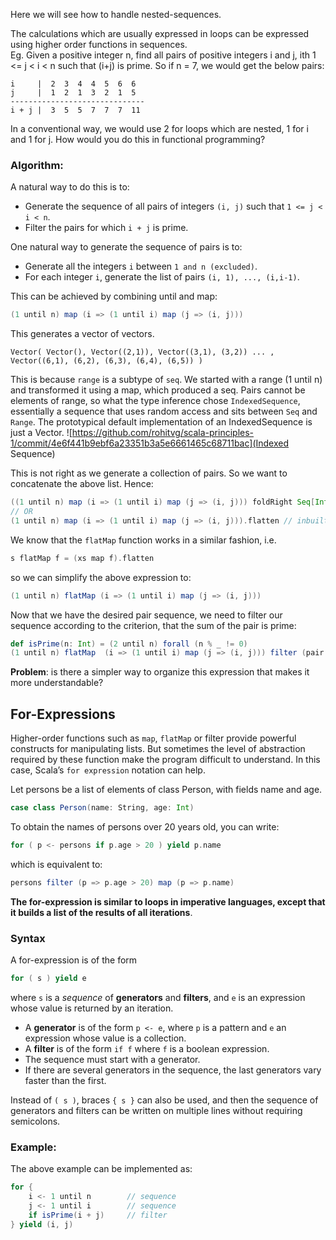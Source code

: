 Here we will see how to handle nested-sequences.

The calculations which are usually expressed in loops can be expressed using higher order functions in sequences.<br/>
Eg. Given a positive integer n, find all pairs of positive integers i and j, ith 1 <= j < i < n such that (i+j) is prime. So if n = 7, we would get the below pairs:
```
i     |  2  3  4  4  5  6  6
j     |  1  2  1  3  2  1  5
------------------------------
i + j |  3  5  5  7  7  7  11
```
In a conventional way, we would use 2 for loops which are nested, 1 for i and 1 for j. How would you do this in functional programming?

### Algorithm:

A natural way to do this is to:
* Generate the sequence of all pairs of integers `(i, j)` such that `1 <= j < i < n`.
* Filter the pairs for which `i + j` is prime.

One natural way to generate the sequence of pairs is to:
* Generate all the integers `i` between `1 and n (excluded)`.
* For each integer `i`, generate the list of pairs `(i, 1), ..., (i,i-1)`.

This can be achieved by combining until and map:
```scala
(1 until n) map (i => (1 until i) map (j => (i, j)))
```
This generates a vector of vectors. 
``` 
Vector( Vector(), Vector((2,1)), Vector((3,1), (3,2)) ... , Vector((6,1), (6,2), (6,3), (6,4), (6,5)) )
```
This is because `range` is a subtype of `seq`. We started with a range (1 until n) and transformed it using a map, which produced a seq. Pairs cannot be elements of range, so what the type inference chose `IndexedSequence`, essentially a sequence that uses random access and sits between `Seq` and `Range`. The prototypical default implementation of an IndexedSequence is just a Vector.
![https://github.com/rohitvg/scala-principles-1/commit/4e6f441b9ebf6a23351b3a5e6661465c68711bac](Indexed Sequence)

This is not right as we generate a collection of pairs. So we want to concatenate the above list. Hence:
```scala
((1 until n) map (i => (1 until i) map (j => (i, j))) foldRight Seq[Int]())( _ ++ _ )
// OR
(1 until n) map (i => (1 until i) map (j => (i, j))).flatten // inbuilt method to flatten
```

We know that the `flatMap` function works in a similar fashion, i.e.
```scala
s flatMap f = (xs map f).flatten
```
so we can simplify the above expression to:
```scala
(1 until n) flatMap (i => (1 until i) map (j => (i, j)))
```
Now that we have the desired pair sequence, we need to filter our sequence according to the criterion, that the sum of the pair is prime:
```scala
def isPrime(n: Int) = (2 until n) forall (n % _ != 0)
(1 until n) flatMap  (i => (1 until i) map (j => (i, j))) filter (pair => isPrime(pair._1 + pair._2))
```

**Problem**: is there a simpler way to organize this expression that makes it more understandable?

## For-Expressions

Higher-order functions such as `map`, `flatMap` or filter provide powerful constructs for manipulating lists.
But sometimes the level of abstraction required by these function make the program difficult to understand.
In this case, Scala’s `for expression` notation can help.

Let persons be a list of elements of class Person, with fields name and age.
```scala
case class Person(name: String, age: Int)
```
To obtain the names of persons over 20 years old, you can write:
```scala
for ( p <- persons if p.age > 20 ) yield p.name
```
which is equivalent to:
```scala
persons filter (p => p.age > 20) map (p => p.name)
```
**The for-expression is similar to loops in imperative languages, except that it builds a list of the results of all iterations**.

### Syntax

A for-expression is of the form
```scala
for ( s ) yield e
```
where `s` is a _sequence_ of **generators** and **filters**, and `e` is an expression whose value is returned by an iteration.
* A **generator** is of the form `p <- e`, where `p` is a pattern and `e` an expression whose value is a collection.
* A **filter** is of the form `if f` where `f` is a boolean expression.
* The sequence must start with a generator.
* If there are several generators in the sequence, the last generators vary faster than the first.

Instead of `( s )`, braces `{ s }` can also be used, and then the sequence of generators and filters can be written on multiple lines without requiring semicolons.

### Example:
The above example can be implemented as:
```scala
for {
    i <- 1 until n        // sequence
    j <- 1 until i        // sequence
    if isPrime(i + j)     // filter
} yield (i, j)
```